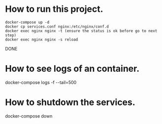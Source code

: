 # How to run this project.
```
docker-compose up -d
docker cp services.conf nginx:/etc/nginx/conf.d
docker exec nginx nginx -t (ensure the status is ok before go to next step)
docker exec nginx nginx -s reload
```
DONE

# How to see logs of an container.
docker-compose logs -f --tail=500 <container-name>

# How to shutdown the services.
docker-compose down
